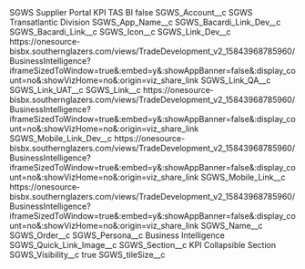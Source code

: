 <?xml version="1.0" encoding="UTF-8"?>
<CustomMetadata xmlns="http://soap.sforce.com/2006/04/metadata" xmlns:xsi="http://www.w3.org/2001/XMLSchema-instance" xmlns:xsd="http://www.w3.org/2001/XMLSchema">
    <label>SGWS Supplier Portal KPI TAS BI</label>
    <protected>false</protected>
    <values>
        <field>SGWS_Account__c</field>
        <value xsi:type="xsd:string">SGWS Transatlantic Division</value>
    </values>
    <values>
        <field>SGWS_App_Name__c</field>
        <value xsi:nil="true"/>
    </values>
    <values>
        <field>SGWS_Bacardi_Link_Dev__c</field>
        <value xsi:nil="true"/>
    </values>
    <values>
        <field>SGWS_Bacardi_Link__c</field>
        <value xsi:nil="true"/>
    </values>
    <values>
        <field>SGWS_Icon__c</field>
        <value xsi:nil="true"/>
    </values>
    <values>
        <field>SGWS_Link_Dev__c</field>
        <value xsi:type="xsd:string">https://onesource-bisbx.southernglazers.com/views/TradeDevelopment_v2_15843968785960/BusinessIntelligence?iframeSizedToWindow=true&amp;:embed=y&amp;:showAppBanner=false&amp;:display_count=no&amp;:showVizHome=no&amp;:origin=viz_share_link</value>
    </values>
    <values>
        <field>SGWS_Link_QA__c</field>
        <value xsi:nil="true"/>
    </values>
    <values>
        <field>SGWS_Link_UAT__c</field>
        <value xsi:nil="true"/>
    </values>
    <values>
        <field>SGWS_Link__c</field>
        <value xsi:type="xsd:string">https://onesource-bisbx.southernglazers.com/views/TradeDevelopment_v2_15843968785960/BusinessIntelligence?iframeSizedToWindow=true&amp;:embed=y&amp;:showAppBanner=false&amp;:display_count=no&amp;:showVizHome=no&amp;:origin=viz_share_link</value>
    </values>
    <values>
        <field>SGWS_Mobile_Link_Dev__c</field>
        <value xsi:type="xsd:string">https://onesource-bisbx.southernglazers.com/views/TradeDevelopment_v2_15843968785960/BusinessIntelligence?iframeSizedToWindow=true&amp;:embed=y&amp;:showAppBanner=false&amp;:display_count=no&amp;:showVizHome=no&amp;:origin=viz_share_link</value>
    </values>
    <values>
        <field>SGWS_Mobile_Link__c</field>
        <value xsi:type="xsd:string">https://onesource-bisbx.southernglazers.com/views/TradeDevelopment_v2_15843968785960/BusinessIntelligence?iframeSizedToWindow=true&amp;:embed=y&amp;:showAppBanner=false&amp;:display_count=no&amp;:showVizHome=no&amp;:origin=viz_share_link</value>
    </values>
    <values>
        <field>SGWS_Name__c</field>
        <value xsi:nil="true"/>
    </values>
    <values>
        <field>SGWS_Order__c</field>
        <value xsi:nil="true"/>
    </values>
    <values>
        <field>SGWS_Persona__c</field>
        <value xsi:type="xsd:string">Business Intelligence</value>
    </values>
    <values>
        <field>SGWS_Quick_Link_Image__c</field>
        <value xsi:nil="true"/>
    </values>
    <values>
        <field>SGWS_Section__c</field>
        <value xsi:type="xsd:string">KPI Collapsible Section</value>
    </values>
    <values>
        <field>SGWS_Visibility__c</field>
        <value xsi:type="xsd:boolean">true</value>
    </values>
    <values>
        <field>SGWS_tileSize__c</field>
        <value xsi:nil="true"/>
    </values>
</CustomMetadata>
